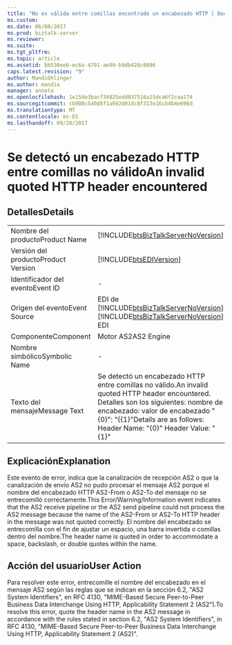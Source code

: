 ```yaml
---
title: "No es válida entre comillas encontrado un encabezado HTTP | Documentos de Microsoft"
ms.custom: 
ms.date: 06/08/2017
ms.prod: biztalk-server
ms.reviewer: 
ms.suite: 
ms.tgt_pltfrm: 
ms.topic: article
ms.assetid: bb530ee6-ec6a-4791-ae99-b9db426c0896
caps.latest.revision: "9"
author: MandiOhlinger
ms.author: mandia
manager: anneta
ms.openlocfilehash: 1e154e3bacf34025edd837516a15dca6f2caa174
ms.sourcegitcommit: cb908c540d8f1a692d01dc8f313e16cb4b4e696d
ms.translationtype: MT
ms.contentlocale: es-ES
ms.lasthandoff: 09/20/2017
---
```

# <a name="an-invalid-quoted-http-header-encountered"></a><span data-ttu-id="6be5f-102">Se detectó un encabezado HTTP entre comillas no válido</span><span class="sxs-lookup"><span data-stu-id="6be5f-102">An invalid quoted HTTP header encountered</span></span>
## <a name="details"></a><span data-ttu-id="6be5f-103">Detalles</span><span class="sxs-lookup"><span data-stu-id="6be5f-103">Details</span></span>  
  
|||  
|-|-|  
|<span data-ttu-id="6be5f-104">Nombre del producto</span><span class="sxs-lookup"><span data-stu-id="6be5f-104">Product Name</span></span>|[!INCLUDE[btsBizTalkServerNoVersion](../includes/btsbiztalkservernoversion-md.md)]|  
|<span data-ttu-id="6be5f-105">Versión del producto</span><span class="sxs-lookup"><span data-stu-id="6be5f-105">Product Version</span></span>|[!INCLUDE[btsEDIVersion](../includes/btsediversion-md.md)]|  
|<span data-ttu-id="6be5f-106">Identificador del evento</span><span class="sxs-lookup"><span data-stu-id="6be5f-106">Event ID</span></span>|-|  
|<span data-ttu-id="6be5f-107">Origen del evento</span><span class="sxs-lookup"><span data-stu-id="6be5f-107">Event Source</span></span>|<span data-ttu-id="6be5f-108">EDI de [!INCLUDE[btsBizTalkServerNoVersion](../includes/btsbiztalkservernoversion-md.md)]</span><span class="sxs-lookup"><span data-stu-id="6be5f-108">[!INCLUDE[btsBizTalkServerNoVersion](../includes/btsbiztalkservernoversion-md.md)] EDI</span></span>|  
|<span data-ttu-id="6be5f-109">Componente</span><span class="sxs-lookup"><span data-stu-id="6be5f-109">Component</span></span>|<span data-ttu-id="6be5f-110">Motor AS2</span><span class="sxs-lookup"><span data-stu-id="6be5f-110">AS2 Engine</span></span>|  
|<span data-ttu-id="6be5f-111">Nombre simbólico</span><span class="sxs-lookup"><span data-stu-id="6be5f-111">Symbolic Name</span></span>|-|  
|<span data-ttu-id="6be5f-112">Texto del mensaje</span><span class="sxs-lookup"><span data-stu-id="6be5f-112">Message Text</span></span>|<span data-ttu-id="6be5f-113">Se detectó un encabezado HTTP entre comillas no válido.</span><span class="sxs-lookup"><span data-stu-id="6be5f-113">An invalid quoted HTTP header encountered.</span></span>  <span data-ttu-id="6be5f-114">Detalles son los siguientes: nombre de encabezado: valor de encabezado "{0}": "{{1}"</span><span class="sxs-lookup"><span data-stu-id="6be5f-114">Details are as follows:  Header Name: "{0}"  Header Value: "{1}"</span></span>|  
  
## <a name="explanation"></a><span data-ttu-id="6be5f-115">Explicación</span><span class="sxs-lookup"><span data-stu-id="6be5f-115">Explanation</span></span>  
 <span data-ttu-id="6be5f-116">Este evento de error,  indica que la canalización de recepción AS2 o que la canalización de envío AS2 no pudo procesar el mensaje AS2 porque el nombre del encabezado HTTP AS2-From o AS2-To del mensaje no se entrecomilló correctamente.</span><span class="sxs-lookup"><span data-stu-id="6be5f-116">This Error/Warning/Information event indicates that the AS2 receive pipeline or the AS2 send pipeline could not process the AS2 message because the name of the AS2-From or AS2-To HTTP header in the message was not quoted correctly.</span></span> <span data-ttu-id="6be5f-117">El nombre del encabezado se entrecomilla con el fin de ajustar un espacio, una barra invertida o comillas dentro del nombre.</span><span class="sxs-lookup"><span data-stu-id="6be5f-117">The header name is quoted in order to accommodate a space, backslash, or double quotes within the name.</span></span>  
  
## <a name="user-action"></a><span data-ttu-id="6be5f-118">Acción del usuario</span><span class="sxs-lookup"><span data-stu-id="6be5f-118">User Action</span></span>  
 <span data-ttu-id="6be5f-119">Para resolver este error, entrecomille el nombre del encabezado en el mensaje AS2 según las reglas que se indican en la sección 6.2, "AS2 System Identifiers", en RFC 4130, "MIME-Based Secure Peer-to-Peer Business Data Interchange Using HTTP, Applicability Statement 2 (AS2").</span><span class="sxs-lookup"><span data-stu-id="6be5f-119">To resolve this error, quote the header name in the AS2 message in accordance with the rules stated in section 6.2, "AS2 System Identifiers", in RFC 4130, "MIME-Based Secure Peer-to-Peer Business Data Interchange Using HTTP, Applicability Statement 2 (AS2)".</span></span>
